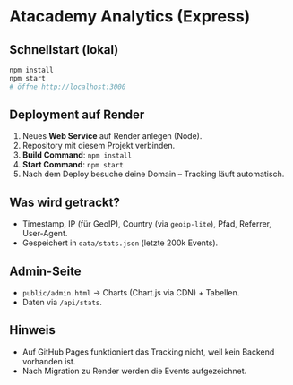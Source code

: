 # Atacademy Analytics (Express)

## Schnellstart (lokal)

```bash
npm install
npm start
# öffne http://localhost:3000
```

## Deployment auf Render

1. Neues **Web Service** auf Render anlegen (Node).
2. Repository mit diesem Projekt verbinden.
3. **Build Command**: `npm install`
4. **Start Command**: `npm start`
5. Nach dem Deploy besuche deine Domain – Tracking läuft automatisch.

## Was wird getrackt?

- Timestamp, IP (für GeoIP), Country (via `geoip-lite`), Pfad, Referrer, User-Agent.
- Gespeichert in `data/stats.json` (letzte 200k Events).

## Admin-Seite

- `public/admin.html` → Charts (Chart.js via CDN) + Tabellen.
- Daten via `/api/stats`.

## Hinweis

- Auf GitHub Pages funktioniert das Tracking nicht, weil kein Backend vorhanden ist.
- Nach Migration zu Render werden die Events aufgezeichnet.
